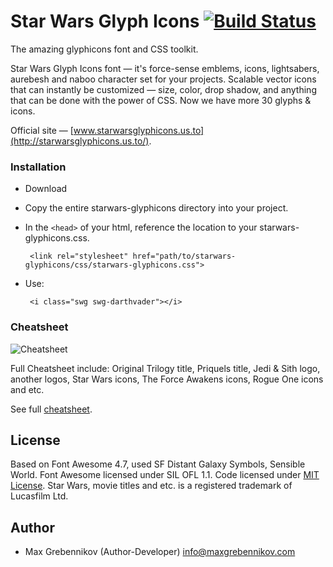 # Star Wars Glyph Icons [![Build Status](https://img.shields.io/travis/bryanbraun/anchorjs/master.svg?style=flat)](https://maxgrebennikov.com/)

The amazing glyphicons font and CSS toolkit.

Star Wars Glyph Icons font&nbsp;&mdash; it's force-sense emblems, icons, lightsabers, aurebesh and naboo character set for your projects. Scalable vector icons that can instantly be customized&nbsp;&mdash; size, color, drop shadow, and anything that can be done with the power of CSS. Now we have more 30 glyphs & icons.

Official site&nbsp;&mdash; [www.starwarsglyphicons.us.to](http://starwarsglyphicons.us.to/).

### Installation
 * Download
 * Copy the entire starwars-glyphicons directory into your project.
 * In the `<head>` of your html, reference the location to your starwars-glyphicons.css.
 
 		<link rel="stylesheet" href="path/to/starwars-glyphicons/css/starwars-glyphicons.css">
		
 * Use:
 
 		<i class="swg swg-darthvader"></i>

### Cheatsheet

![Cheatsheet](http://starwarsglyphicons.us.to/imgs/cheatsheet.png)

Full Cheatsheet include: Original Trilogy title, Priquels title, Jedi & Sith logo, another logos, Star Wars icons, The Force Awakens icons, Rogue One icons and etc.

See full [cheatsheet](http://starwarsglyphicons.us.to/cheatsheet.phtml).

## License
Based on Font Awesome 4.7, used SF Distant Galaxy Symbols, Sensible World.
Font Awesome licensed under SIL OFL 1.1.
Code licensed under [MIT License](http://opensource.org/licenses/MIT). 
Star Wars, movie titles and etc. is a registered trademark of Lucasfilm Ltd.

## Author

 * Max Grebennikov (Author-Developer) info@maxgrebennikov.com
